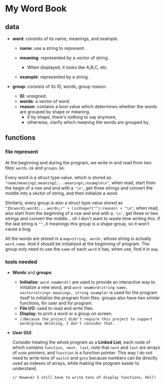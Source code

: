 # My Word Book

## data

- **word**: consists of its name, meanings, and example.

    - **name**: use a string to represent.
    - **meaning**: represented by a vector of string.
        - When displayed, it looks like A;B;C, etc.

    - **example**: represented by a string.

- **group**: consists of its ID, words, group reason.
    - **ID**: unsigned.
    - **words**: a vector of word.
    - **reason**: contains a bool value which determines whether the words are grouped by shape or meaning.
        - if by shape, there's nothing to say anymore, 
        - otherwise, clarify which meaning the words are grouped by.



## functions

### file represent

At the beginning and during the program, we write in and read from two files: `words.bk` and `groups.bk`.

Every word is a struct type value, which is stored as `"name/meaning1;meaning2;...meaningn;/example\n"`, when read, start from the begin of a row and end with a `'\n'`, get three strings and convert the middle into a vector of string, and then initialize a word.

Similarly, every group is also a struct type value stored as `"ID/word1;word2;...wordn;/" + (isShape?(""):reason) + "\n"`, when read, also start from the beginning of a row and end with a `'\n'`, get three or two strings and convert the middle... oh I don't want to waste time writing this. if the last string is `""`, it meanings this group is a shape group, so it won't cause a bug.

All the words are stored in a `map<string, word>`, whose string is actually `word.name`. And it should be initialized at the beginning of program. The group only need to use the `name` of each `word` it has, when use, find it in `map`.

### tools needed

- **Words** and **groups**:
    - **Initialize**: `word newWord()` are used to provide an interactive way to initialize a new word, and `word newWord(string name, vector<string> meanings, string example)` is used for the program itself to initialize the program from files. groups also have two similar functions, for user and for program.
    - **File I/O**: used to read and write files.
    - **Display**: to print a word or a group on screen.
    - `//Because the project didn't require this project to support word/group deleting, I don't consider that.`

- **User GUI**:

    Consider treating the whole program as a **Linked List**, each node of which contains `function, next, last`, note that `next` and `last` are arrays of `node` pointers, and `function` is a function pointer. This way I do not need to write tons of `switch` and `goto` because numbers can be directly used as indexes of arrays, while making the program easier to understand. 

    `// However I still have to write tons of display functions, Hell!`

    